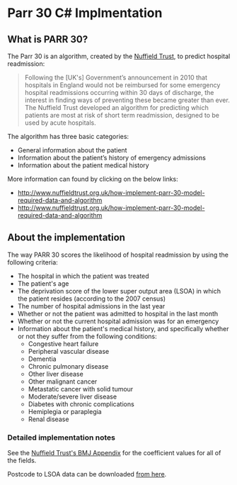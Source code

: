 Parr 30 C# Implmentation
========================

What is PARR 30?
----------------

The Parr 30 is an algorithm, created by the [Nuffield Trust](http://www.nuffieldtrust.org.uk/), to predict hospital readmission:

> Following the [UK's] Government’s announcement in 2010 that hospitals in England would not be reimbursed for some emergency hospital readmissions occurring 
> within 30 days of discharge, the interest in finding ways of preventing these became greater than ever. The Nuffield Trust developed an algorithm for 
> predicting which patients are most at risk of short term readmission, designed to be used by acute hospitals.

The algorithm has three basic categories:

* General information about the patient
* Information about the patient’s history of emergency admissions
* Information about the patient medical history

More information can found by clicking on the below links:

* http://www.nuffieldtrust.org.uk/how-implement-parr-30-model-required-data-and-algorithm
* http://www.nuffieldtrust.org.uk/how-implement-parr-30-model-required-data-and-algorithm

About the implementation
------------------------

The way PARR 30 scores the likelihood of hospital readmission by using the following criteria:

* The hospital in which the patient was treated
* The patient's age
* The deprivation score of the lower super output area (LSOA) in which the patient resides (according to the 2007 census)
* The number of hospital admissions in the last year
* Whether or not the patient was admitted to hospital in the last month
* Whether or not the current hospital admission was for an emergency
* Information about the patient's medical history, and specifically whether or not they suffer from the following conditions:
    * Congestive heart failure
    * Peripheral vascular disease
    * Dementia
    * Chronic pulmonary disease
    * Other liver disease
    * Other malignant cancer
    * Metastatic cancer with solid tumour
    * Moderate/severe liver disease
    * Diabetes with chronic complications
    * Hemiplegia or paraplegia
    * Renal disease

### Detailed implementation notes

See the [Nuffield Trust's BMJ Appendix](http://bmjopen.bmj.com/content/2/4/e001667/suppl/DC1) for the coefficient values for all of the fields.

Postcode to LSOA data can be downloaded [from here](http://data.gov.uk/dataset/index_of_multiple_deprivation_imd_2007). 
